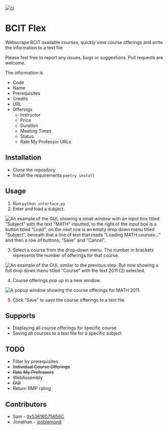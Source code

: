 [![ci](https://github.com/jonbiemond/BCIT-Flex/actions/workflows/ci.yml/badge.svg?branch=main)](https://github.com/jonbiemond/BCIT-Flex/actions/workflows/ci.yml)
# BCIT Flex
Webscrape BCIT available courses, quickly view course offerings and write the information to a text file

Please feel free to report any issues, bugs or suggestions. Pull requests are welcome.

The information is
+ Code
+ Name
+ Prerequisites
+ Credits
+ URL
+ Offerings
  + Instructor
  + Price
  + Duration
  + Meeting Times
  + Status
  + Rate My Professor URLs

## Installation
+ Clone the repository
+ Install the requirements `poetry install`

## Usage
1. Run `python interface.py`
2. Enter and load a subject.

![An example of the GUI, showing a small window with an input box titled "Subject" with the text "MATH" inputted,
  to the right of the input box is a button titled "Load", on the next row is an empty drop down menu titled "Subject",
  beneath that a line of text that reads "Loading MATH courses..."  
  and then a row of buttons; "Save" and "Cancel".](https://i.ibb.co/N6zynYK/BCIT-Course-Finder-Load-Subject.png "BCIT Course Finder")

3. Select a course from the drop-down menu. The number in brackets represents the number of offerings for that course.

![An example of the GUI, similar to the previous step. 
But now showing a full drop down menu titled "Course" with the text 2011 (2) selected.](https://i.ibb.co/xg4nWRP/BCIT-Course-Finder-Choose-Course.png "BCIT Course Finder")

4. Course offerings pop up in a new window.

![A popup window showing the course offerings for MATH 2011.](https://i.ibb.co/ZM0c5xh/BCIT-Course-Finder-Pop-Up.png "BCIT Course Finder")

5. Click "Save" to save the course offerings to a text file.

## Supports
+ Displaying all course offerings for specific course
+ Saving all courses to a text file for a specific subject

## TODO
+ Filter by prerequisites
+ ~~Individual Course Offerings~~
+ ~~Rate My Professors~~
+ WebAssembly
+ ~~GUI~~
+ Return RMP rating

## Contributors
- Sam - [0x53616D75656C](https://github.com/0x53616D75656C)
- Jonathan - [jonbiemond](https://github.com/jonbiemond)
